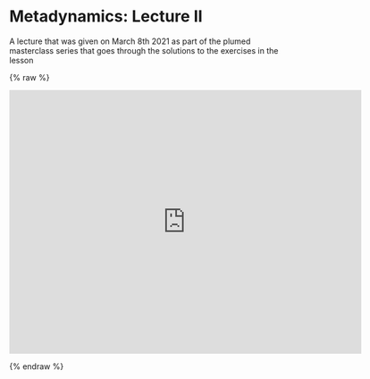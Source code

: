 # Metadynamics: Lecture II

A lecture that was given on March 8th 2021 as part of the plumed masterclass series that goes through the solutions to the exercises in the lesson

{% raw %}
<p align="center"><iframe width="630" height="472" src="https://www.youtube.com/embed/UgTIGQxJtOc" frameborder="0" allowfullscreen></iframe></p>
{% endraw %}
